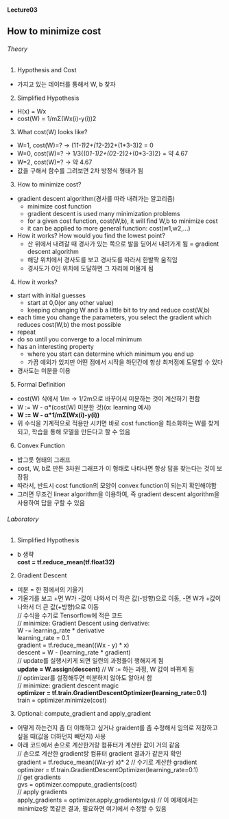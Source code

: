 #### Lecture03
## How to minimize cost

###### Theory
1. Hypothesis and Cost
  - 가지고 있는 데이터를 통해서 W, b 찾자
2. Simplified Hypothesis
  - H(x) = Wx
  - cost(W) = 1/mΣ(Wx(i)-y(i))2
3. What cost(W) looks like?
  - W=1, cost(W)=? -> (1*1-1)2+(1*2-2)2+(1*3-3)2 = 0
  - W=0, cost(W)=? -> 1/3{(0*1-1)2+(0*2-2)2+(0*3-3)2} = 약 4.67
  - W=2, cost(W)=? -> 약 4.67
  - 값을 구해서 함수를 그려보면 2차 방정식 형태가 됨
3. How to minimize cost?
  - gradient descent algorithm(경사를 따라 내려가는 알고리즘)
    + minimize cost function
    + gradient descent is used many minimization problems
    + for a given cost function, cost(W,b), it will find W,b to minimize cost
    + it can be applied to more general function: cost(w1,w2,...)
  - How it works? How would you find the lowest point?
    + 산 위에서 내려갈 때 경사가 있는 쪽으로 발을 딛어서 내려가게 됨 = gradient descent algorithm
    + 해당 위치에서 경사도를 보고 경사도를 따라서 한발짝 움직임
    + 경사도가 0인 위치에 도달하면 그 자리에 머물게 됨
4. How it works?
  - start with initial guesses
    + start at 0,0(or any other value)
    + keeping changing W and b a little bit to try and reduce cost(W,b)
  - each time you change the parameters, you select the gradient which reduces cost(W,b) the most possible
  - repeat
  - do so until you converge to a local minimum
  - has an interesting property
    + where you start can determine which minimum you end up
    + 가끔 예외가 있지만 어떤 점에서 시작을 하던간에 항상 최저점에 도달할 수 있다
  - 경사도는 미분을 이용
5. Formal Definition
  - cost(W) 식에서 1/m -> 1/2m으로 바꾸어서 미분하는 것이 계산하기 편함
  - W := W - α*(cost(W) 미분한 것)(α: learning 예시)
  - **W := W - α*1/mΣ(Wx(i)-y(i))**
  - 위 수식을 기계적으로 적용만 시키면 바로 cost function을 최소화하는 W를 찾게 되고, 학습을 통해 모델을 만든다고 할 수 있음
6. Convex Function
  - 밥그릇 형태의 그래프
  - cost, W, b로 만든 3차원 그래프가 이 형태로 나타나면 항상 답을 찾는다는 것이 보장됨
  - 따라서, 반드시 cost function의 모양이 convex function이 되는지 확인해야함
  - 그러면 무조건 linear algorithm을 이용하여, 즉 gradient descent algorithm을 사용하여 답을 구할 수 있음

###### Laboratory
1. Simplified Hypothesis
  - b 생략  
  **cost = tf.reduce_mean(tf.float32)**  
2. Gradient Descent
  - 미분 = 한 점에서의 기울기
  - 기울기를 보고 +면 W가 -값이 나와서 더 작은 값(-방향)으로 이동, -면 W가 +값이 나와서 더 큰 값(+방향)으로 이동  
  // 수식을 수기로 Tensorflow에 적은 코드  
  // minimize: Gradient Descent using derivative:  
  W -= learning_rate * derivative  
  learning_rate = 0.1  
  gradient = tf.reduce_mean((Wx - y) * x)  
  descent = W - (learning_rate * gradient)  
  // update를 실행시키게 되면 일련의 과정들이 행해지게 됨  
  **update = W.assign(descent)**  // W := 하는 과정, W 값이 바뀌게 됨  
  // optimizer를 설정해두면 미분하지 않아도 알아서 함  
  // minimize: gradient descent magic  
  **optimizer = tf.train.GradientDescentOptimizer(learning_rate=0.1)**  
  train = optimizer.minimize(cost)  
3. Optional: compute_gradient and apply_gradient
  - 어떻게 하는건지 좀 더 이해하고 싶거나 graident를 좀 수정해서 임의로 저장하고 싶을 때(값을 더하던지 빼던지) 사용
  - 아래 코드에서 손으로 계산한거랑 컴퓨터가 계산한 값이 거의 같음  
  // 손으로 계산한 gradient랑 컴퓨터 gradient 결과가 같은지 확인  
  gradient = tf.reduce_mean((W*x-y)* x)* 2  // 수기로 계산한 gradient  
  optimizer = tf.train.GradientDescentOptimizer(learning_rate=0.1)  
  // get gradients  
  gvs = optimizer.comppute_gradients(cost)  
  // apply gradients  
  apply_gradients = optimizer.apply_gradients(gvs)  // 이 예제에서는 minimize랑 똑같은 결과, 필요하면 여기에서 수정할 수 있음  
